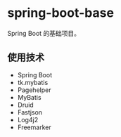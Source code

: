# spring-boot-base

Spring Boot 的基础项目。

## 使用技术

* Spring Boot
* tk.mybatis
* Pagehelper
* MyBatis
* Druid
* Fastjson
* Log4j2
* Freemarker


